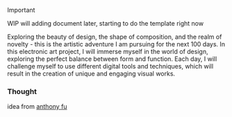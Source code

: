 > [!IMPORTANT]
> WIP will adding document later, starting to do the template right now

Exploring the beauty of design, the shape of composition, and the realm of novelty - this is the artistic adventure I am pursuing for the next 100 days. In this electronic art project, I will immerse myself in the world of design, exploring the perfect balance between form and function. Each day, I will challenge myself to use different digital tools and techniques, which will result in the creation of unique and engaging visual works.

### Thought
idea from [anthony fu](autfu.me)
